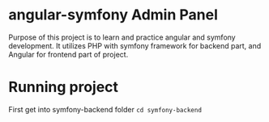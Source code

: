 # angular-symfony Admin Panel

Purpose of this project is to learn and practice angular and symfony development. It utilizes PHP with symfony framework for backend part, and Angular for frontend part of project.

# Running project

First get into symfony-backend folder
```cd symfony-backend```
